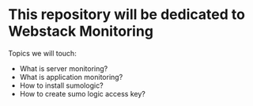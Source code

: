 This repository will be dedicated to Webstack Monitoring
=========================================================


Topics we will touch:
- What is server monitoring?
- What is application monitoring?
- How to install sumologic?
- How to create sumo logic access key?

